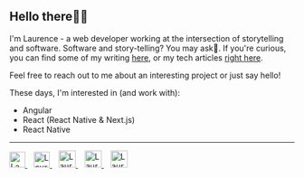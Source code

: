 <!-- ![Banner](github_banner.gif) -->
## Hello there👋🏽

I'm Laurence - a web developer working at the intersection of storytelling and software. Software and story-telling? You may ask🤔. If you're curious, you can find some of my writing [here](https://laudebugs.me/), or my tech articles [right here](https://laudebugs.me/dev).

Feel free to reach out to me about an interesting project or just say hello!

These days, I'm interested in (and work with):
- Angular
- React (React Native & Next.js)
- React Native

<hr/>

<a href="https://twitter.com/laudebugs">
  <img src="https://upload.wikimedia.org/wikipedia/sco/thumb/9/9f/Twitter_bird_logo_2012.svg/1200px-Twitter_bird_logo_2012.svg.png" alt="Laurence Ininda's Twitter Profile" height="27.5" width="27.5"padding="30">
</a>&nbsp&nbsp
<a href="https://www.eyeem.com/u/laudebugs">
  <img src="https://play-lh.googleusercontent.com/zjr8EFQTCKN0oZQV9M9iOOpWIs5wggDKc48JWIHDWSCXT8w3lbK_UWe6cpzFJAFX_iXa" alt="Laurence Ininda's EyeEm Profile" height="28" width="28" padding="30">
</a>&nbsp&nbsp
<a href="https://www.linkedin.com/in/laurence-ininda/">
  <img src="https://pnggrid.com/wp-content/uploads/2021/05/Linkedin-logo-Transparent-Image-1024x1024.png" alt="Laurence Ininda's LinkedIn Profile" height="30" width="30" padding="30">
</a>&nbsp&nbsp
<a href="https://www.instagram.com/laudebugs/">
  <img src="https://upload.wikimedia.org/wikipedia/commons/thumb/5/58/Instagram-Icon.png/1025px-Instagram-Icon.png" alt="Laurence Ininda's Gram" height="30" width="30" padding="30">
</a>&nbsp&nbsp
<a href="https://holopin.io/@laudebugs9">
  <img src="https://www.holopin.io/_next/static/media/logo.261bb1b6.svg" alt="Laurence's Holopin Board" height="30" width="30" padding="30">
</a>

